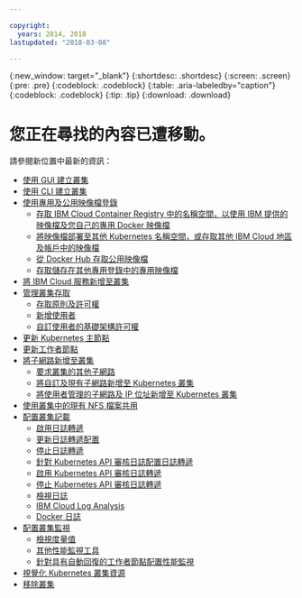 ```yaml
---

copyright:
  years: 2014, 2018
lastupdated: "2018-03-08"

---
```


{:new_window: target="_blank"}
{:shortdesc: .shortdesc}
{:screen: .screen}
{:pre: .pre}
{:codeblock: .codeblock}
{:table: .aria-labeledby="caption"}
{:codeblock: .codeblock}
{:tip: .tip}
{:download: .download}


# 您正在尋找的內容已遭移動。

請參閱新位置中最新的資訊：
- [使用 GUI 建立叢集](cs_clusters.html#clusters_ui)
- [使用 CLI 建立叢集](cs_clusters.html#clusters_cli)
- [使用專用及公用映像檔登錄](cs_images.html#images)
    - [存取 IBM Cloud Container Registry 中的名稱空間，以使用 IBM 提供的映像檔及您自己的專用 Docker 映像檔](cs_images.html#namespace)
    - [將映像檔部署至其他 Kubernetes 名稱空間，或存取其他 IBM Cloud 地區及帳戶中的映像檔](cs_images.html#other)
    - [從 Docker Hub 存取公用映像檔](cs_images.html#dockerhub)
    - [存取儲存在其他專用登錄中的專用映像檔](cs_images.html#private_images)
- [將 IBM Cloud 服務新增至叢集](cs_integrations.html#adding_cluster)
- [管理叢集存取](cs_users.html)
    - [存取原則及許可權](cs_users.html#access_policies)
    - [新增使用者](cs_users.html#add_users)
    - [自訂使用者的基礎架構許可權](cs_users.html#infra_access)
- [更新 Kubernetes 主節點](cs_cluster_update.html#master)
- [更新工作者節點](cs_cluster_update.html#worker_node)
- [將子網路新增至叢集](cs_subnets.html#subnets)
    - [要求叢集的其他子網路](cs_subnets.html#request)
    - [將自訂及現有子網路新增至 Kubernetes 叢集](cs_subnets.html#custom)
    - [將使用者管理的子網路及 IP 位址新增至 Kubernetes 叢集](cs_subnets.html#user_managed)
- [使用叢集中的現有 NFS 檔案共用](cs_storage.html#existing)
- [配置叢集記載](cs_health.html#logging)
    - [啟用日誌轉遞](cs_health.html#logging)
    - [更新日誌轉遞配置](cs_health.html#logging)
    - [停止日誌轉遞](cs_health.html#log_sources_delete)
    - [針對 Kubernetes API 審核日誌配置日誌轉遞](cs_health.html#app_forward)
    - [啟用 Kubernetes API 審核日誌轉遞](cs_health.html#audit_enable)
    - [停止 Kubernetes API 審核日誌轉遞](cs_health.html#audit_delete)
    - [檢視日誌](cs_health.html#view_logs)
    - [IBM Cloud Log Analysis](cs_health.html#view_logs_k8s)
    - [Docker 日誌](cs_health.html#view_logs_docker)
- [配置叢集監視](cs_health.html#monitoring)
    - [檢視度量值](cs_health.html#view_metrics)
    - [其他性能監視工具](cs_health.html#health_tools)
    - [針對具有自動回復的工作者節點配置性能監視](cs_health.html#autorecovery)
- [視覺化 Kubernetes 叢集資源](cs_integrations.html#weavescope)
- [移除叢集](cs_clusters.html#remove)
